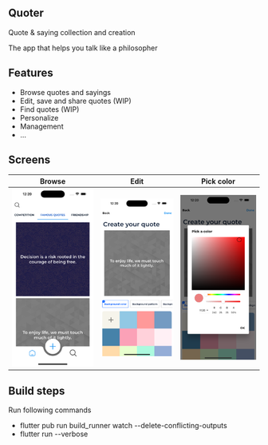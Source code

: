 ## Quoter
Quote & saying collection and creation

The app that helps you talk like a philosopher

## Features
- Browse quotes and sayings
- Edit, save and share quotes (WIP)
- Find quotes (WIP)
- Personalize 
- Management
- ...

## Screens
Browse             |     Edit      | Pick color
:-------------------------:|:-------------:|:-------------------------:
![](quoter/browse.png)  | ![](quoter/edit.png) | ![](quoter/color.png)

## Build steps

Run following commands
- flutter pub run build_runner watch --delete-conflicting-outputs
- flutter run --verbose  
